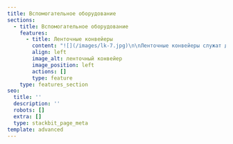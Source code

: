 ```yaml
---
title: Вспомогательное оборудование
sections:
  - title: Вспомогательное оборудование
    features:
      - title: Ленточные конвейеры
        content: "![](/images/lk-7.jpg)\n\nЛенточные конвейеры служат для\nтранспортировки бетонной смеси из бетоносмесителя в приемный бункер\nвибропресса. Применяется для оснащения произвоственных линий\nвибропрессов «Урал».\n\n— Длина: 3, 5, 10м.\n\n— Тип ленты: гладкая, со скребками.\n\nЦена:  **от 134 400 руб.**\n\n\_\n"
        align: left
        image_alt: ленточный конвейер
        image_position: left
        actions: []
        type: feature
    type: features_section
seo:
  title: ''
  description: ''
  robots: []
  extra: []
  type: stackbit_page_meta
template: advanced
---
```

